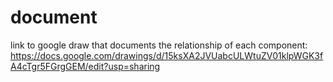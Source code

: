 # document
link to google draw that documents the relationship of each component:
https://docs.google.com/drawings/d/15ksXA2JVUabcULWtuZV01klpWGK3fA4cTgr5FGrgGEM/edit?usp=sharing
